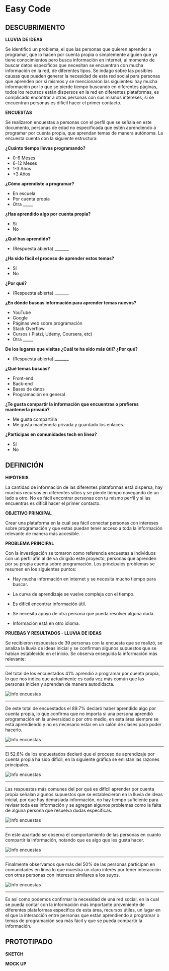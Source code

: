 # Easy Code

## DESCUBRIMIENTO

**LLUVIA DE IDEAS**

Se identificó un problema, el que las personas que quieren aprender a programar, que lo hacen por cuenta propia o simplemente alguien que ya tiene conocimientos pero busca información en internet, al momento de buscar datos específicos que necesitan se encuentran con mucha información en la red, de diferentes tipos. Se indago sobre las posibles causas que pueden generar la necesidad de esta red social para personas que aprenden por sí mismos y se mencionaron las siguientes: hay mucha información por lo que se pierde tiempo buscando en diferentes páginas, todos los recursos están dispersos en la red en diferentes plataformas, es complicado encontrar a otras personas con sus mismos intereses, si se encuentran personas es difícil hacer el primer contacto.


**ENCUESTAS**

Se realizaron encuestas a personas con el perfil que se señala en este documento, personas de edad no especificada que estén aprendiendo a programar por cuenta propia, que aprendan temas de manera autónoma. La encuesta cuenta con la siguiente estructura:

**¿Cuánto tiempo llevas programando?**

* 0-6 Meses
* 6-12 Meses
* 1-3 Años
* +3 Años

**¿Cómo aprendiste a programar?**

* En escuela
* Por cuenta propia
* Otra _____

**¿Has aprendido algo por cuenta propia?**

* Si
* No

**¿Qué has aprendido?**

* (Respuesta abierta) _______


**¿Ha sido fácil el proceso de aprender estos temas?**

* Sí
* No

**¿Por qué?**

* (Respuesta abierta) _______

**¿En dónde buscas información para aprender temas nuevos?**

* YouTube
* Google
* Páginas web sobre programación
* Stack Overflow
* Cursos ( Platzi, Udemy, Coursera, etc)
* Otra _____

**De los lugares que visitas ¿Cuál te ha sido más útil? ¿Por qué?**

* (Respuesta abierta) _______

**¿Qué temas buscas?**

* Front-end
* Back-end
* Bases de datos
* Programación en general

**¿Te gusta compartir la información que encuentras o prefieres mantenerla privada?**

* Me gusta compartirla
* Me gusta mantenerla privada y guardado los enlaces.

**¿Participas en comunidades tech en línea?**

* Sí
* No


## DEFINICIÓN

**HIPÓTESIS**

La cantidad de información de las diferentes plataformas está dispersa, hay muchos recursos en diferentes sitios y se pierde tiempo navegando de un lado a otro. No es fácil encontrar personas con tu mismo perfil y si las encuentras es difícil hacer el primer contacto.

**OBJETIVO PRINCIPAL**

Crear una plataforma en la cuál sea fácil conectar personas con intereses sobre programación y que estas puedan tener acceso a toda la información relevante de manera más accesible.

**PROBLEMA PRINCIPAL**

Con la investigación se tomaron como referencia encuestas a individuos con un perfil afín al de va dirigido este proyecto, personas que aprenden por su propia cuenta sobre programación. Los principales problemas se resumen en los siguientes puntos:

* Hay mucha información en internet y se necesita mucho tiempo para buscar.

* La curva de aprendizaje se vuelve compleja con el tiempo.

* Es difícil encontrar información útil.

* Se necesita apoyo de otra persona que pueda resolver alguna duda.

* Información está en otro idioma.


**PRUEBAS Y RESULTADOS - LLUVIA DE IDEAS**

Se recibieron respuestas de 39 personas con la encuesta que se realizó, se analiza la lluvia de ideas inicial y se confirman algunos supuestos que se habían establecido en el inicio. Se observa enseguida la información más relevante:

***

Del total de los encuestados 41% aprendió a programar por cuenta propia, lo que nos indica que actualmente es cada vez más común que las personas inicien y aprendan de manera autodidacta.

![Info encuestas](assets/images/info1.png)

***

De este total de encuestados el 89.7% declaró haber aprendido algo por cuenta propia, lo que confirma que no importa si una persona aprendió programación en la universidad o por otro medio, en esta área siempre se está aprendiendo y no es necesario estar en un salón de clases para poder hacerlo.

![Info encuestas](assets/images/info2.png)

***

El 52.6% de los encuestados declaró que el proceso de aprendizaje por cuenta propia ha sido difícil, en la siguiente gráfica se enlistan las razones principales.

![Info encuestas](assets/images/info3.png)

***

Las respuestas más comunes del por qué es difícil aprender por cuenta propia señalan algunos supuestos que se establecieron en la lluvia de ideas inicial, por que hay demasiada información, no hay tiempo suficiente para revisar toda esa información y se agregan algunos problemas como la falta de alguna persona que resuelva dudas específicas.

![Info encuestas](assets/images/info4.png)

***

En este apartado se observa el comportamiento de las personas en cuanto compartir la información, notando que es algo que les gusta hacer.

![Info encuestas](assets/images/info5.png)

***

Finalmente observamos que más del 50% de las personas participan en comunidades en línea lo que muestra un claro interés por tener interacción con otras personas con intereses similares a los suyos.

![Info encuestas](assets/images/info6.png)


***

Es así como podemos confirmar la necesidad de una red social, en la cual se pueda contar con la información más importante proveniente de diferentes plataformas específica de esta área, recursos útiles, un lugar en el que la interacción entre personas que están aprendiendo a programar o temas de programación sea más fácil y que se pueda compartir la información.

## PROTOTIPADO

**SKETCH**

**MOCK UP**
